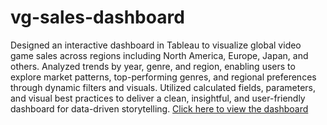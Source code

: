 # vg-sales-dashboard
Designed an interactive dashboard in Tableau to visualize global video game sales across regions including North America, Europe, Japan, and others.
Analyzed trends by year, genre, and region, enabling users to explore market patterns, top-performing genres, and regional preferences through dynamic filters and visuals.
Utilized calculated fields, parameters, and visual best practices to deliver a clean, insightful, and user-friendly dashboard for data-driven storytelling.
 [Click here to view the dashboard](https://public.tableau.com/app/profile/jiya.murjhani/viz/Salesbyyearsandgenre_17508522557790/Dashboard1)
 
